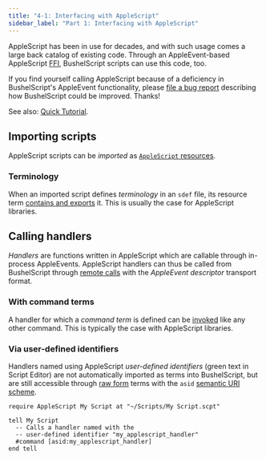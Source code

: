 ```yaml
---
title: "4-1: Interfacing with AppleScript"
sidebar_label: "Part 1: Interfacing with AppleScript"
---
```


AppleScript has been in use for decades, and with such usage comes a large back catalog of existing code. Through an AppleEvent-based AppleScript [FFI](https://en.wikipedia.org/wiki/Foreign_function_interface), BushelScript scripts can use this code, too.

If you find yourself calling AppleScript because of a deficiency in BushelScript's AppleEvent functionality, please [file a bug report](https://github.com/BushelScript/BushelScript/issues/new) describing how BushelScript could be improved. Thanks!

See also: [Quick Tutorial](/docs/tutorial/applescript).

## Importing scripts

AppleScript scripts can be _imported_ as [`AppleScript` resources](resources#applescript).

### Terminology

When an imported script defines _terminology_ in an `sdef` file, its resource term [contains and exports](dictionaries) it. This is usually the case for AppleScript libraries.

## Calling handlers

_Handlers_ are functions written in AppleScript which are callable through in-process AppleEvents. AppleScript handlers can thus be called from BushelScript through [remote calls](resources#remote-calls) with the _AppleEvent descriptor_ transport format.

### With command terms

A handler for which a _command term_ is defined can be [invoked](basic-syntax#command-invocations) like any other command. This is typically the case with AppleScript libraries.

### Via user-defined identifiers

Handlers named using AppleScript _user-defined identifiers_ (green text in Script Editor) are not automatically imported as terms into BushelScript, but are still accessible through [raw form](terms#raw-form) terms with the `asid` [semantic URI scheme](terms#uri-schemes).

```
require AppleScript My Script at "~/Scripts/My Script.scpt"

tell My Script
  -- Calls a handler named with the
  -- user-defined identifier "my_applescript_handler"
  #command [asid:my_applescript_handler]
end tell
```
